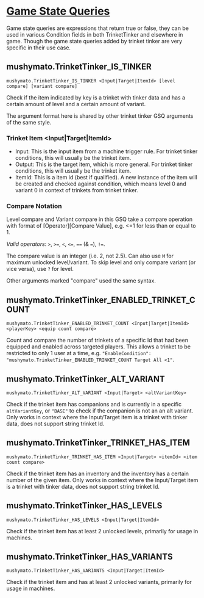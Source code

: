 # [Game State Queries](https://stardewvalleywiki.com/Modding:Game_state_queries)

Game state queries are expressions that return true or false, they can be used in various Condition fields in both TrinketTinker and elsewhere in game. Though the game state queries added by trinket tinker are very specific in their use case.

## mushymato.TrinketTinker_IS_TINKER

```
mushymato.TrinketTinker_IS_TINKER <Input|Target|ItemId> [level compare] [variant compare]
```

Check if the item indicated by key is a trinket with tinker data and has a certain amount of level and a certain amount of variant.

The argument format here is shared by other trinket tinker GSQ arguments of the same style.

### Trinket Item <Input|Target|ItemId>

- Input: This is the input item from a machine trigger rule. For trinket tinker conditions, this will usually be the trinket item.
- Output: This is the target item, which is more general. For trinket tinker conditions, this will usually be the trinket item.
- ItemId: This is a item id (best if qualified). A new instance of the item will be created and checked against condition, which means level 0 and variant 0 in context of trinkets from trinket tinker.

### Compare Notation

Level compare and Variant compare in this GSQ take a compare operation with format of [Operator][Compare Value], e.g. <=1 for less than or equal to 1.

_Valid operators_: `>`, `>=`, `<`, `<=`, `==` (& `=`), `!=`.

The compare value is an integer (i.e. 2, not 2.5). Can also use `M` for maximum unlocked level/variant.
To skip level and only compare variant (or vice versa), use `?` for level.

Other arguments marked "compare" used the same syntax.

## mushymato.TrinketTinker_ENABLED_TRINKET_COUNT

```
mushymato.TrinketTinker_ENABLED_TRINKET_COUNT <Input|Target|ItemId> <playerKey> <equip count compare>
```

Count and compare the number of trinkets of a specific Id that had been equipped and enabled across targeted players. This allows a trinket to be restricted to only 1 user at a time, e.g. `"EnableCondition": "mushymato.TrinketTinker_ENABLED_TRINKET_COUNT Target All <1"`.

## mushymato.TrinketTinker_ALT_VARIANT

```
mushymato.TrinketTinker_ALT_VARIANT <Input|Target> <altVariantKey>
```

Check if the trinket item has companions and is currently in a specific `altVariantKey`, or `"BASE"` to check if the companion is not an an alt variant.
Only works in context where the Input/Target item is a trinket with tinker data, does not support string trinket Id.

## mushymato.TrinketTinker_TRINKET_HAS_ITEM

```
mushymato.TrinketTinker_TRINKET_HAS_ITEM <Input|Target> <itemId> <item count compare>
```

Check if the trinket item has an inventory and the inventory has a certain number of the given item.
Only works in context where the Input/Target item is a trinket with tinker data, does not support string trinket Id.

## mushymato.TrinketTinker_HAS_LEVELS

```
mushymato.TrinketTinker_HAS_LEVELS <Input|Target|ItemId>
```

Check if the trinket item has at least 2 unlocked levels, primarily for usage in machines.


## mushymato.TrinketTinker_HAS_VARIANTS

```
mushymato.TrinketTinker_HAS_VARIANTS <Input|Target|ItemId>
```

Check if the trinket item and has at least 2 unlocked variants, primarily for usage in machines.
